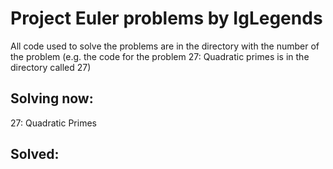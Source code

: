 # Project Euler problems by IgLegends

All code used to solve the problems are in the directory with the number of the problem (e.g. the code for the problem 27: Quadratic primes is in the directory called 27)

## Solving now:
27: Quadratic Primes

## Solved:

